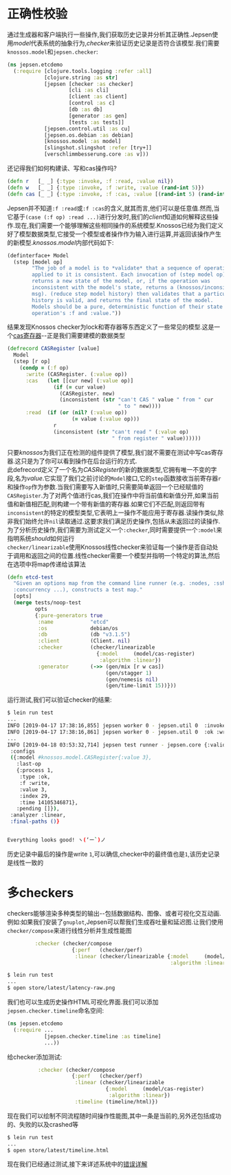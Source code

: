# 正确性校验
通过生成器和客户端执行一些操作,我们获取历史记录并分析其正确性.Jepsen使用*model*代表系统的抽象行为,*checker*来验证历史记录是否符合该模型.我们需要`knossos.model`和`jepsen.checker`:
```clojure
(ns jepsen.etcdemo
  (:require [clojure.tools.logging :refer :all]
            [clojure.string :as str]
            [jepsen [checker :as checker]
                    [cli :as cli]
                    [client :as client]
                    [control :as c]
                    [db :as db]
                    [generator :as gen]
                    [tests :as tests]]
            [jepsen.control.util :as cu]
            [jepsen.os.debian :as debian]
            [knossos.model :as model]
            [slingshot.slingshot :refer [try+]]
            [verschlimmbesserung.core :as v]))
```
还记得我们如何构建读、写和cas操作吗?
```clojure
(defn r   [_ _] {:type :invoke, :f :read, :value nil})
(defn w   [_ _] {:type :invoke, :f :write, :value (rand-int 5)})
(defn cas [_ _] {:type :invoke, :f :cas, :value [(rand-int 5) (rand-int 5)]})
```
Jepsen并不知道`:f :read`或`:f :cas`的含义,就其而言,他们可以是任意值.然而,当它基于`(case (:f op) :read ...)`进行分发时,我们的*client*知道如何解释这些操作.现在,我们需要一个能够理解这些相同操作的系统模型.Knossos已经为我们定义好了模型数据类型,它接受一个模型或者操作作为输入进行运算,并返回该操作产生的新模型.*knossos.model*内部代码如下:
```clojure
(definterface+ Model
  (step [model op]
        "The job of a model is to *validate* that a sequence of operations
        applied to it is consistent. Each invocation of (step model op)
        returns a new state of the model, or, if the operation was
        inconsistent with the model's state, returns a (knossos/inconsistent
        msg). (reduce step model history) then validates that a particular
        history is valid, and returns the final state of the model.
        Models should be a pure, deterministic function of their state and an
        operation's :f and :value."))
```
结果发现Knossos checker为lock和寄存器等东西定义了一些常见的模型.这是一个[cas寄存器](https://github.com/jepsen-io/knossos/blob/443a5a081c76be315eb01c7990cc7f1d9e41ed9b/src/knossos/model.clj#L66-L80)--正是我们需要建模的数据类型
```clojure
(defrecord CASRegister [value]
  Model
  (step [r op]
    (condp = (:f op)
      :write (CASRegister. (:value op))
      :cas   (let [[cur new] (:value op)]
               (if (= cur value)
                 (CASRegister. new)
                 (inconsistent (str "can't CAS " value " from " cur
                                    " to " new))))
      :read  (if (or (nil? (:value op))
                     (= value (:value op)))
               r
               (inconsistent (str "can't read " (:value op)
                                  " from register " value))))))
```
只要*knossos*为我们正在检测的组件提供了模型,我们就不需要在测试中写cas寄存器.这只是为了你可以看到操作在后台运行的方式.  
此defrecord定义了一个名为*CASRegister*的新的数据类型,它拥有唯一不变的字段,名为*value*.它实现了我们之前讨论的`Model`接口,它的`step`函数接收当前寄存器`r`和操作`op`作为参数.当我们需要写入新值时,只需要简单返回一个已经赋值的`CASRegister`.为了对两个值进行cas,我们在操作中将当前值和新值分开,如果当前值和新值相匹配,则构建一个带有新值的寄存器.如果它们不匹配,则返回带有`inconsistent`的特定的模型类型,它表明上一操作不能应用于寄存器.读操作类似,除非我们始终允许`nil`读取通过.这要求我们满足历史操作,包括从未返回过的读操作.  
为了分析历史操作,我们需要为测试定义一个`:checker`,同时需要提供一个`:model`来指明系统*should*如何运行  
`checker/linearizable`使用Knossos线性checker来验证每一个操作是否自动处于调用和返回之间的位置.线性checker需要一个模型并指明一个特定的算法,然后在选项中将map传递给该算法
```clojure
(defn etcd-test
  "Given an options map from the command line runner (e.g. :nodes, :ssh,
  :concurrency ...), constructs a test map."
  [opts]
  (merge tests/noop-test
         opts
         {:pure-generators true
          :name            "etcd"
          :os              debian/os
          :db              (db "v3.1.5")
          :client          (Client. nil)
          :checker         (checker/linearizable
                             {:model     (model/cas-register)
                              :algorithm :linear})
          :generator       (->> (gen/mix [r w cas])
                                (gen/stagger 1)
                                (gen/nemesis nil)
                                (gen/time-limit 15))}))
```
运行测试,我们可以验证checker的结果:
```bash
$ lein run test
...
INFO [2019-04-17 17:38:16,855] jepsen worker 0 - jepsen.util 0  :invoke :write  1
INFO [2019-04-17 17:38:16,861] jepsen worker 0 - jepsen.util 0  :ok :write  1
...
INFO [2019-04-18 03:53:32,714] jepsen test runner - jepsen.core {:valid? true,
 :configs
 ({:model #knossos.model.CASRegister{:value 3},
   :last-op
   {:process 1,
    :type :ok,
    :f :write,
    :value 3,
    :index 29,
    :time 14105346871},
   :pending []}),
 :analyzer :linear,
 :final-paths ()}


Everything looks good! ヽ(‘ー`)ノ
```
历史记录中最后的操作是write `1`,可以确信,checker中的最终值也是`1`,该历史记录是线性一致的
# 多checkers
checkers能够渲染多种类型的输出--包括数据结构、图像、或者可视化交互动画.例如:如果我们安装了`gnuplot`,Jepsen可以帮我们生成吞吐量和延迟图.让我们使用`checker/compose`来进行线性分析并生成性能图
```clojure
         :checker (checker/compose
                     {:perf   (checker/perf)
                      :linear (checker/linearizable {:model     (model/cas-register)
                                                     :algorithm :linear})})
```
```bash
$ lein run test
...
$ open store/latest/latency-raw.png
```
我们也可以生成历史操作HTML可视化界面.我们可以添加`jepsen.checker.timeline`命名空间:
```clojure
(ns jepsen.etcdemo
  (:require ...
            [jepsen.checker.timeline :as timeline]
            ...))
```
给checker添加测试:
```clojure
          :checker (checker/compose
                     {:perf   (checker/perf)
                      :linear (checker/linearizable
                                {:model     (model/cas-register)
                                 :algorithm :linear})
                      :timeline (timeline/html)})
```
现在我们可以绘制不同流程随时间操作性能图,其中一条是当前的,另外还包括成功的、失败的以及crashed等
```bash
$ lein run test
...
$ open store/latest/timeline.html
```
现在我们已经通过测试,接下来详述系统中的[错误详解](https://github.com/jaydenwen123/jepsen/blob/main/doc/cn_tutorial/05-cn-nemesis.md)